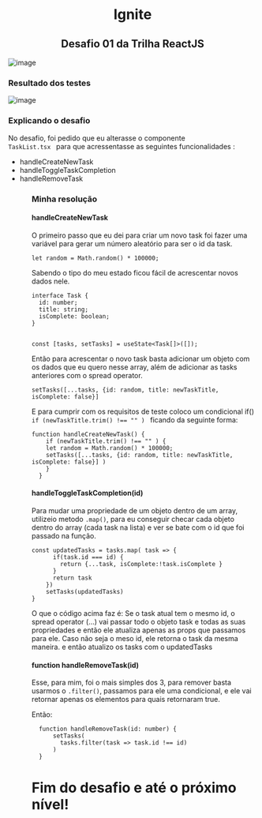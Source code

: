 <h1 align="center"> Ignite </h1>
<h2 align="center">Desafio 01 da Trilha ReactJS </h2>


![image](https://user-images.githubusercontent.com/82004348/126047335-70a05e1c-882b-4a72-8c61-23de06041941.png)

<h3>Resultado dos testes </h3>

![image](https://user-images.githubusercontent.com/82004348/126047241-6614f587-9211-4391-9e48-cebe994f9e24.png)



<h3> Explicando o desafio </h3>

No desafio, foi pedido que eu alterasse o componente <code> TaskList.tsx </code> para que acressentasse as seguintes funcionalidades : 

<ul> 
<li>handleCreateNewTask</li>
<li>handleToggleTaskCompletion</li>
<li>handleRemoveTask</li>
<ul/> 

<h3>Minha resolução</h3>

<h4>handleCreateNewTask</h4>

<p> O primeiro passo que eu dei para criar um novo task foi fazer uma variável para gerar um número aleatório para ser o id da task. </p>

    let random = Math.random() * 100000;

<p> Sabendo o tipo do meu estado ficou fácil de acrescentar novos dados nele. </p> 

    interface Task {
      id: number;
      title: string;
      isComplete: boolean;
    }
    
    
    const [tasks, setTasks] = useState<Task[]>([]);
    
    
<p> Então para acrescentar o novo task basta adicionar um objeto com os dados que eu quero nesse array, além de adicionar as tasks anteriores com o spread operator. </p>


    setTasks([...tasks, {id: random, title: newTaskTitle, isComplete: false}]
    
<p> E para cumprir com os requisitos de teste coloco um condicional if() <code> if (newTaskTitle.trim() !== "" ) </code> ficando da seguinte forma: 

    function handleCreateNewTask() {
        if (newTaskTitle.trim() !== "" ) {
        let random = Math.random() * 100000;
        setTasks([...tasks, {id: random, title: newTaskTitle, isComplete: false}] )
        }
      }
      
<h4> handleToggleTaskCompletion(id) </h4>

<p> Para mudar uma propriedade de um objeto dentro de um array, utilizeio metodo <code>.map()</code>, para eu conseguir checar cada objeto dentro do array (cada task na lista) e ver se bate com o id que foi passado na função.</p>

    const updatedTasks = tasks.map( task => {
          if(task.id === id) {
            return {...task, isComplete:!task.isComplete }
          }
          return task
        })
        setTasks(updatedTasks)
    }
        
<p>O que o código acima faz é: Se o task atual tem o mesmo id, o spread operator (...) vai passar todo o objeto task e todas as suas propriedades e então ele atualiza apenas as props que passamos para ele. Caso não seja o meso id, ele retorna o task da mesma maneira. e então atualizo os tasks com o updatedTasks</p>


<h4> function handleRemoveTask(id) </h4>

<p> Esse, para mim, foi o mais simples dos 3, para remover basta usarmos o <code>.filter()</code>, passamos para ele uma condicional, e ele vai retornar apenas os elementos para quais retornaram true.

Então: 

      function handleRemoveTask(id: number) {
          setTasks(
            tasks.filter(task => task.id !== id)
          )
      }
      

<h1> Fim do desafio e até o próximo nível! </h1>

